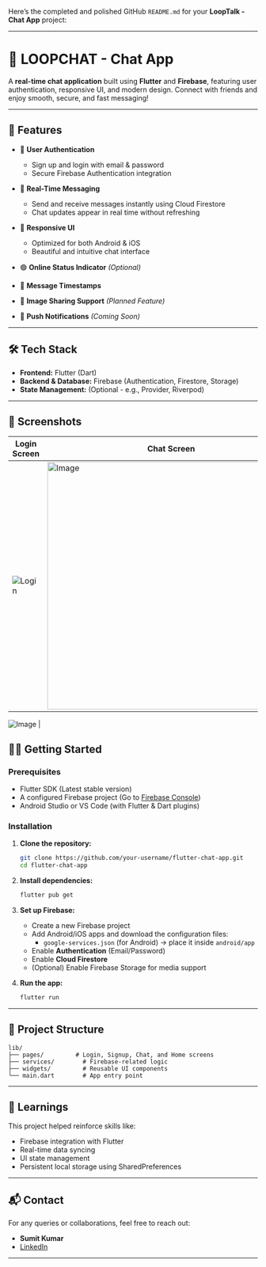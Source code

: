 Here’s the completed and polished GitHub `README.md` for your **LoopTalk - Chat App** project:

---

# 💬 LOOPCHAT - Chat App

A **real-time chat application** built using **Flutter** and **Firebase**, featuring user authentication, responsive UI, and modern design. Connect with friends and enjoy smooth, secure, and fast messaging!

---

## 🚀 Features

- 🔐 **User Authentication**
  - Sign up and login with email & password
  - Secure Firebase Authentication integration

- 💬 **Real-Time Messaging**
  - Send and receive messages instantly using Cloud Firestore
  - Chat updates appear in real time without refreshing

- 📱 **Responsive UI**
  - Optimized for both Android & iOS
  - Beautiful and intuitive chat interface

- 🟢 **Online Status Indicator** *(Optional)*
- 🧾 **Message Timestamps**
- 📸 **Image Sharing Support** *(Planned Feature)*
- 🔔 **Push Notifications** *(Coming Soon)*

---

## 🛠️ Tech Stack

- **Frontend:** Flutter (Dart)
- **Backend & Database:** Firebase (Authentication, Firestore, Storage)
- **State Management:** (Optional - e.g., Provider, Riverpod)

---

## 📸 Screenshots


| Login Screen | Chat Screen | User List | Profile Screen |
|--------------|-------------|-----------|----------------|
| ![Login](https://github.com/user-attachments/assets/98f31fa2-4120-4ed1-9542-2161c9a0e0fe) | <img src="https://github.com/user-attachments/assets/f3bcab12-a9e0-48db-a7e4-26d4d2870aaf" height="500" alt="Image" />| ![Image](https://github.com/user-attachments/assets/c289f25c-2a7e-479f-8615-5045fb69e1c1)| ![Image](https://github.com/user-attachments/assets/a452158d-986a-4f5e-8f27-e0a0c4cee875) |

![Image](https://github.com/user-attachments/assets/126a18db-7e04-4258-bcdb-7a32504ce5f3) |

## 🧑‍💻 Getting Started

### Prerequisites

- Flutter SDK (Latest stable version)
- A configured Firebase project (Go to [Firebase Console](https://console.firebase.google.com/))
- Android Studio or VS Code (with Flutter & Dart plugins)

### Installation

1. **Clone the repository:**
   ```bash
   git clone https://github.com/your-username/flutter-chat-app.git
   cd flutter-chat-app
   ```

2. **Install dependencies:**
   ```bash
   flutter pub get
   ```

3. **Set up Firebase:**

   - Create a new Firebase project
   - Add Android/iOS apps and download the configuration files:
     - `google-services.json` (for Android) → place it inside `android/app`
   - Enable **Authentication** (Email/Password)
   - Enable **Cloud Firestore**
   - (Optional) Enable Firebase Storage for media support

4. **Run the app:**
   ```bash
   flutter run
   ```

---

## 📁 Project Structure

```
lib/
├── pages/         # Login, Signup, Chat, and Home screens
├── services/        # Firebase-related logic
├── widgets/         # Reusable UI components       
└── main.dart        # App entry point
```

---



## 🧠 Learnings

This project helped reinforce skills like:
- Firebase integration with Flutter
- Real-time data syncing
- UI state management
- Persistent local storage using SharedPreferences

---





## 📬 Contact

For any queries or collaborations, feel free to reach out:

- **Sumit Kumar**  
- [LinkedIn](https://www.linkedin.com/in/sumit-kumar-a6a69825a/)  


---
